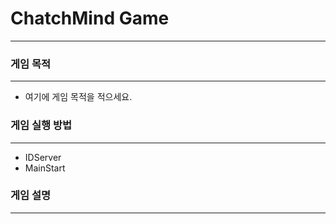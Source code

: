 # ChatchMind Game
----------------------------------------
### 게임 목적
----------------------------------------
- 여기에 게임 목적을 적으세요.

### 게임 실행 방법
----------------------------------------
- IDServer
- MainStart

### 게임 설명 
----------------------------------------

